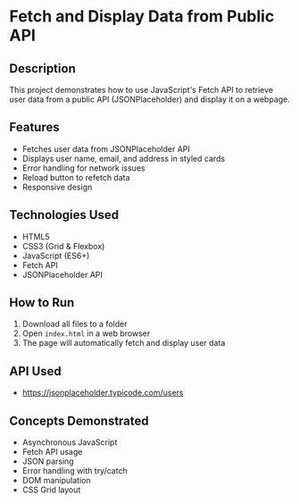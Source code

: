 # Fetch and Display Data from Public API

## Description
This project demonstrates how to use JavaScript's Fetch API to retrieve user data from a public API (JSONPlaceholder) and display it on a webpage.

## Features
- Fetches user data from JSONPlaceholder API
- Displays user name, email, and address in styled cards
- Error handling for network issues
- Reload button to refetch data
- Responsive design

## Technologies Used
- HTML5
- CSS3 (Grid & Flexbox)
- JavaScript (ES6+)
- Fetch API
- JSONPlaceholder API

## How to Run
1. Download all files to a folder
2. Open `index.html` in a web browser
3. The page will automatically fetch and display user data

## API Used
- https://jsonplaceholder.typicode.com/users

## Concepts Demonstrated
- Asynchronous JavaScript
- Fetch API usage
- JSON parsing
- Error handling with try/catch
- DOM manipulation
- CSS Grid layout


